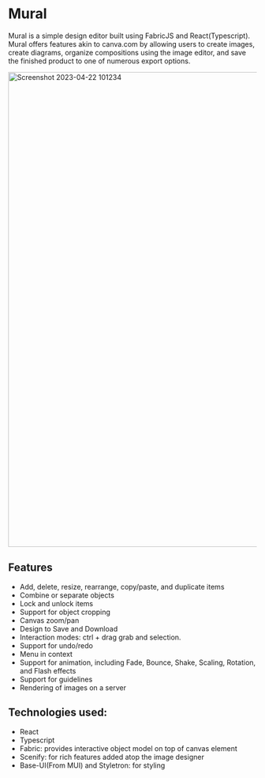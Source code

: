 # Mural

Mural is a simple design editor built using FabricJS and React(Typescript). Mural offers features akin to canva.com by allowing users to create images, create diagrams, organize compositions using the image editor, and save the finished product to one of numerous export options.

<img width="960" alt="Screenshot 2023-04-22 101234" src="https://user-images.githubusercontent.com/54324954/233775059-d78a5cb4-447b-43b8-b03d-442ca98fd30b.png">


## Features

- Add, delete, resize, rearrange, copy/paste, and duplicate items
- Combine or separate objects
- Lock and unlock items
- Support for object cropping
- Canvas zoom/pan 
- Design to Save and Download 
- Interaction modes: ctrl + drag grab and selection.
- Support for undo/redo 
- Menu in context 
- Support for animation, including Fade, Bounce, Shake, Scaling, Rotation, and Flash effects
- Support for guidelines 
- Rendering of images on a server


## Technologies used:
- React
- Typescript
- Fabric: provides interactive object model on top of canvas element
- Scenify: for rich features added atop the image designer
- Base-UI(From MUI) and Styletron: for styling
